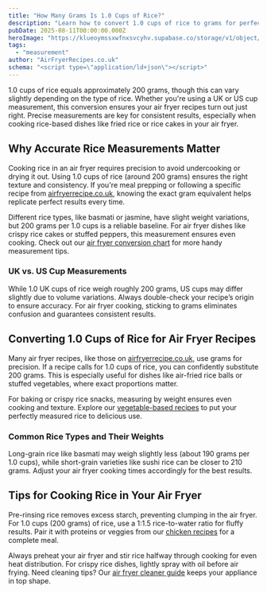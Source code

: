```yaml
---
title: "How Many Grams Is 1.0 Cups of Rice?"
description: "Learn how to convert 1.0 cups of rice to grams for perfect air fryer meals every time. Get precise measurements in seconds!"
pubDate: 2025-08-11T00:00:00.000Z
heroImage: "https://klueoymssxwfnxsvcyhv.supabase.co/storage/v1/object/public/md/how-many-grams-is-1-cup-of-rice-18e2a261.webp"
tags:
  - "measurement"
author: "AirFryerRecipes.co.uk"
schema: "<script type=\"application/ld+json\"></script>"
---
```


<p>1.0 cups of rice equals approximately 200 grams, though this can vary slightly depending on the type of rice. Whether you're using a UK or US cup measurement, this conversion ensures your air fryer recipes turn out just right. Precise measurements are key for consistent results, especially when cooking rice-based dishes like fried rice or rice cakes in your air fryer.</p>  

<h2>Why Accurate Rice Measurements Matter</h2>  
<p>Cooking rice in an air fryer requires precision to avoid undercooking or drying it out. Using 1.0 cups of rice (around 200 grams) ensures the right texture and consistency. If you're meal prepping or following a specific recipe from <a href=https://www.airfryerrecipe.co.uk/recipes>airfryerrecipe.co.uk</a>, knowing the exact gram equivalent helps replicate perfect results every time.</p>  

<p>Different rice types, like basmati or jasmine, have slight weight variations, but 200 grams per 1.0 cups is a reliable baseline. For air fryer dishes like crispy rice cakes or stuffed peppers, this measurement ensures even cooking. Check out our <a href=https://www.airfryerrecipe.co.uk/air-fryer-conversion-chart>air fryer conversion chart</a> for more handy measurement tips.</p>  

<h3>UK vs. US Cup Measurements</h3>  
<p>While 1.0 UK cups of rice weigh roughly 200 grams, US cups may differ slightly due to volume variations. Always double-check your recipe’s origin to ensure accuracy. For air fryer cooking, sticking to grams eliminates confusion and guarantees consistent results.</p>  

<h2>Converting 1.0 Cups of Rice for Air Fryer Recipes</h2>  
<p>Many air fryer recipes, like those on <a href=https://www.airfryerrecipe.co.uk>airfryerrecipe.co.uk</a>, use grams for precision. If a recipe calls for 1.0 cups of rice, you can confidently substitute 200 grams. This is especially useful for dishes like air-fried rice balls or stuffed vegetables, where exact proportions matter.</p>  

<p>For baking or crispy rice snacks, measuring by weight ensures even cooking and texture. Explore our <a href=https://www.airfryerrecipe.co.uk/recipe-category/vegetables>vegetable-based recipes</a> to put your perfectly measured rice to delicious use.</p>  

<h3>Common Rice Types and Their Weights</h3>  
<p>Long-grain rice like basmati may weigh slightly less (about 190 grams per 1.0 cups), while short-grain varieties like sushi rice can be closer to 210 grams. Adjust your air fryer cooking times accordingly for the best results.</p>  

<h2>Tips for Cooking Rice in Your Air Fryer</h2>  
<p>Pre-rinsing rice removes excess starch, preventing clumping in the air fryer. For 1.0 cups (200 grams) of rice, use a 1:1.5 rice-to-water ratio for fluffy results. Pair it with proteins or veggies from our <a href=https://www.airfryerrecipe.co.uk/recipe-category/chicken>chicken recipes</a> for a complete meal.</p>  

<p>Always preheat your air fryer and stir rice halfway through cooking for even heat distribution. For crispy rice dishes, lightly spray with oil before air frying. Need cleaning tips? Our <a href=https://www.airfryerrecipe.co.uk/air-fryer-cleaner>air fryer cleaner guide</a> keeps your appliance in top shape.</p>